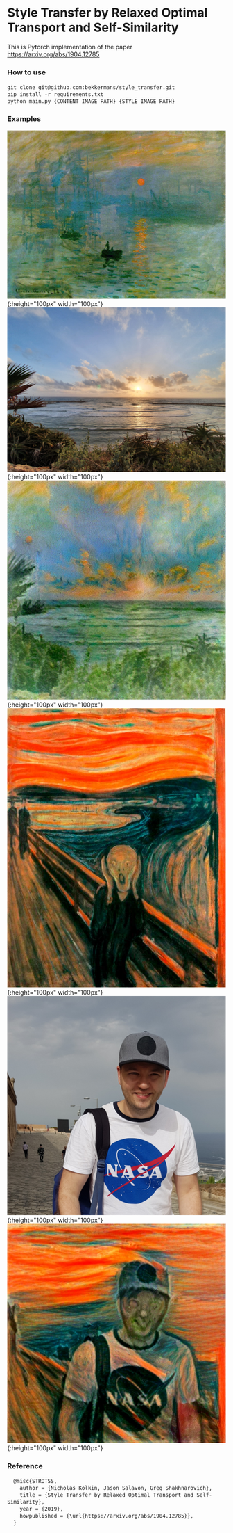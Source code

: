 # Style Transfer by Relaxed Optimal Transport and Self-Similarity

This is Pytorch implementation of the paper https://arxiv.org/abs/1904.12785
### How to use
```
git clone git@github.com:bekkermans/style_transfer.git
pip install -r requirements.txt
python main.py {CONTENT IMAGE PATH} {STYLE IMAGE PATH}
```
### Examples
![](images/mone.jpg){:height="100px" width="100px"} ![](images/mone-content.jpg){:height="100px" width="100px"} ![](images/mone-style.jpg){:height="100px" width="100px"} 
![](images/scream.jpg){:height="100px" width="100px"} ![](images/me.jpg){:height="100px" width="100px"} ![](images/scream-me.jpg){:height="100px" width="100px"}
### Reference
```
  @misc{STROTSS,
    author = {Nicholas Kolkin, Jason Salavon, Greg Shakhnarovich},
    title = {Style Transfer by Relaxed Optimal Transport and Self-Similarity},
    year = {2019},
    howpublished = {\url{https://arxiv.org/abs/1904.12785}},
  }
```
